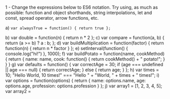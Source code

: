 1 - Change the expressions below to ES6 notation.
Try using, as much as possible: function and object shorthands, string interpolations, 
let and const, spread operator, arrow functions, etc.

a)
    ```
    var alwaysTrue = function() { return true };
    ```

b) var double = function(n) { return n * 2 };
c) var compare = function(a, b) { return (a >= b) ? a : b; };
d) var buildMultiplication = function(factor) { return function(n) { return n * factor } };
e) setInterval(function() { console.log("hi!") }, 1000);
f) var buildPotato = function(name, cookMethod) { return { name: name, cook: function() { return cookMethod() + " potato!"; } } }
g) var defaults = function() { var correctAge = 30; if (age === undefined || age === null) { return correctAge; } else { return age; } }; 
h) var times = 10; "Hello World, 10 times!" === "Hello " + "World, " + times + " times!";
i) var options = function(options) { return { name: options.name, age: options.age, profession: options.profession } };
j) var array1 = [1, 2, 3, 4, 5]; var array2 = 
